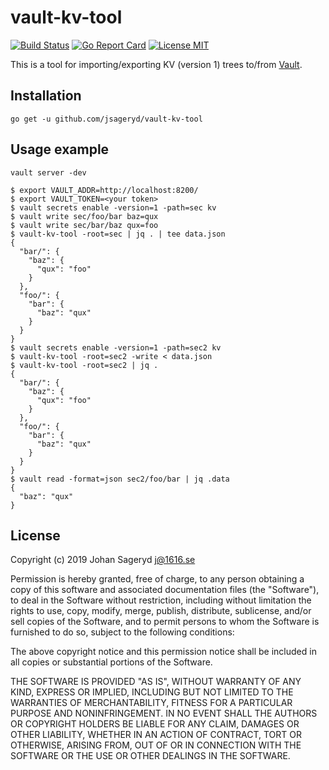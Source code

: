 # vault-kv-tool

[![Build Status](https://travis-ci.com/jsageryd/vault-kv-tool.svg?branch=master)](https://travis-ci.com/jsageryd/vault-kv-tool)
[![Go Report Card](https://goreportcard.com/badge/github.com/jsageryd/vault-kv-tool)](https://goreportcard.com/report/github.com/jsageryd/vault-kv-tool)
[![License MIT](https://img.shields.io/badge/license-MIT-lightgrey.svg?style=flat)](https://github.com/jsageryd/vault-kv-tool#license)

This is a tool for importing/exporting KV (version 1) trees to/from
[Vault](https://www.vaultproject.io/).

## Installation
```
go get -u github.com/jsageryd/vault-kv-tool
```

## Usage example
```
vault server -dev
```

```
$ export VAULT_ADDR=http://localhost:8200/
$ export VAULT_TOKEN=<your token>
$ vault secrets enable -version=1 -path=sec kv
$ vault write sec/foo/bar baz=qux
$ vault write sec/bar/baz qux=foo
$ vault-kv-tool -root=sec | jq . | tee data.json
{
  "bar/": {
    "baz": {
      "qux": "foo"
    }
  },
  "foo/": {
    "bar": {
      "baz": "qux"
    }
  }
}
$ vault secrets enable -version=1 -path=sec2 kv
$ vault-kv-tool -root=sec2 -write < data.json
$ vault-kv-tool -root=sec2 | jq .
{
  "bar/": {
    "baz": {
      "qux": "foo"
    }
  },
  "foo/": {
    "bar": {
      "baz": "qux"
    }
  }
}
$ vault read -format=json sec2/foo/bar | jq .data
{
  "baz": "qux"
}
```

## License
Copyright (c) 2019 Johan Sageryd <j@1616.se>

Permission is hereby granted, free of charge, to any person obtaining a copy of
this software and associated documentation files (the "Software"), to deal in
the Software without restriction, including without limitation the rights to
use, copy, modify, merge, publish, distribute, sublicense, and/or sell copies of
the Software, and to permit persons to whom the Software is furnished to do so,
subject to the following conditions:

The above copyright notice and this permission notice shall be included in all
copies or substantial portions of the Software.

THE SOFTWARE IS PROVIDED "AS IS", WITHOUT WARRANTY OF ANY KIND, EXPRESS OR
IMPLIED, INCLUDING BUT NOT LIMITED TO THE WARRANTIES OF MERCHANTABILITY, FITNESS
FOR A PARTICULAR PURPOSE AND NONINFRINGEMENT. IN NO EVENT SHALL THE AUTHORS OR
COPYRIGHT HOLDERS BE LIABLE FOR ANY CLAIM, DAMAGES OR OTHER LIABILITY, WHETHER
IN AN ACTION OF CONTRACT, TORT OR OTHERWISE, ARISING FROM, OUT OF OR IN
CONNECTION WITH THE SOFTWARE OR THE USE OR OTHER DEALINGS IN THE SOFTWARE.
